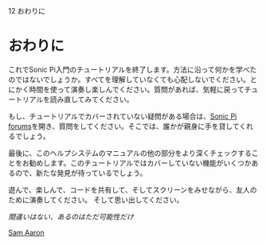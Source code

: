 12 おわりに

# おわりに

これでSonic Pi入門のチュートリアルを終了します。方法に沿って何かを学べたのではないでしょうか。すべてを理解していなくても心配しないでください。とにかく時間を使って演奏し楽しんでください。質問があれば、気軽に戻ってチュートリアルを読み直してみてください。

もし、チュートリアルでカバーされていない疑問がある場合は、[Sonic Pi forums](http://groups.google.com/group/sonic-pi/)を開き、質問をしてください。そこでは、誰かが親身に手を貸してくれるでしょう。

最後に、このヘルプシステムのマニュアルの他の部分をより深くチェックすることをお勧めします。このチュートリアルではカバーしていない機能がいくつかあるので、新たな発見が待っているでしょう。

遊んで、楽しんで、コードを共有して、そしてスクリーンをみせながら、友人のために演奏してください。
そして思い出してください。

*間違いはない、あるのはただ可能性だけ*

[Sam Aaron](http://twitter.com/samaaron)
